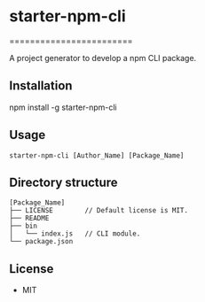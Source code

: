 # starter-npm-cli
========================

A project generator to develop a npm CLI package.

## Installation

npm install -g starter-npm-cli

## Usage

```
starter-npm-cli [Author_Name] [Package_Name]
```

## Directory structure

```
[Package_Name]
├── LICENSE        // Default license is MIT.
├── README
├── bin 
│   └── index.js   // CLI module.
└── package.json
```

## License

- MIT

